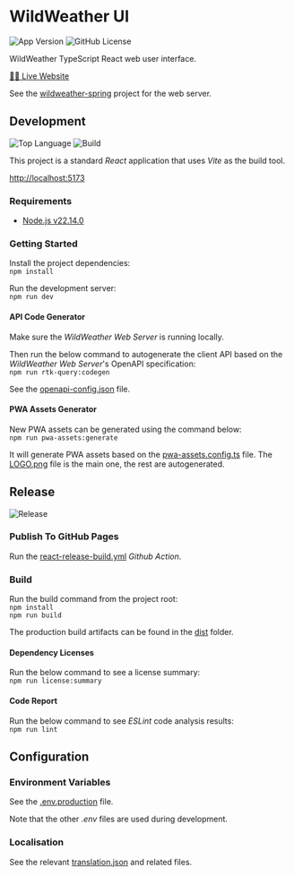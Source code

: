 # WildWeather UI

![App Version](https://img.shields.io/github/package-json/v/HenryDeLange/wildweather-react)
![GitHub License](https://img.shields.io/github/license/HenryDeLange/wildweather-react)

WildWeather TypeScript React web user interface.

[😶‍🌫️ Live Website](https://wildweather.mywild.co.za)

See the [wildweather-spring](https://github.com/HenryDeLange/wildweather-spring) project for the web server.

## Development

![Top Language](https://img.shields.io/github/languages/top/HenryDeLange/wildweather-react)
![Build](https://img.shields.io/github/actions/workflow/status/HenryDeLange/wildweather-react/react-source-build.yml?label=build)

This project is a standard _React_ application that uses _Vite_ as the build tool.

[http://localhost:5173](http://localhost:5173)

### Requirements

- [Node.js v22.14.0](https://nodejs.org/en/download)

### Getting Started

Install the project dependencies:\
`npm install`

Run the development server:\
`npm run dev`

#### API Code Generator

Make sure the _WildWeather Web Server_ is running locally.

Then run the below command to autogenerate the client API based on the _WildWeather Web Server_'s OpenAPI specification:\
`npm run rtk-query:codegen`

See the [openapi-config.json](./openapi-config.json) file.

#### PWA Assets Generator

New PWA assets can be generated using the command below:\
`npm run pwa-assets:generate`

It will generate PWA assets based on the [pwa-assets.config.ts](./pwa-assets.config.ts) file. The [LOGO.png](./public/LOGO.png) file is the main one, the rest are autogenerated.

## Release

![Release](https://img.shields.io/github/actions/workflow/status/HenryDeLange/wildweather-react/react-release-build.yml?label=release)

### Publish To GitHub Pages

Run the [react-release-build.yml](./.github/workflows/react-release-build.yml) _Github Action_.

### Build

Run the build command from the project root:\
`npm install`\
`npm run build`

The production build artifacts can be found in the [dist](./dist) folder.

#### Dependency Licenses

Run the below command to see a license summary:\
`npm run license:summary`

#### Code Report

Run the below command to see _ESLint_ code analysis results:\
`npm run lint`

## Configuration

### Environment Variables

See the [.env.production](./.env.production) file.

Note that the other _.env_ files are used during development.

### Localisation

See the relevant [translation.json](./src/i18n/locales/) and related files.
